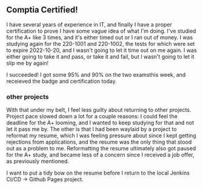 ---
---

## Comptia Certified!

I have several years of experience in IT, and finally I have a proper certification to prove I have some vague idea of what I'm doing. I've studied for the A+ like 3 times, and it's either timed out or I ran out of money. I was studying again for the 220-1001 and 220-1002, the tests for which were set to expire 2022-10-20, and I wasn't going to let it time out on me again. I was either going to take it and pass, or take it and fail, but I wasn't going to let it slip me by again!

I succeeded! I got some 95% and 90% on the two examsthis week, and receieved the badge and certification today.

<div data-iframe-width="150" data-iframe-height="270" data-share-badge-id="2eacb880-eb5a-438a-b69f-d9e546a4cd3b" data-share-badge-host="https://www.credly.com"></div><script type="text/javascript" async src="//cdn.credly.com/assets/utilities/embed.js"></script>

### other projects

With that under my belt, I feel less guilty about returning to other projects.
Project pace slowed down a lot for a couple reasons: I could feel the deadline
for the A+ looming, and I wanted to keep studying for that and not let it pass
me by. The other is that I had been waylaid by a project to reformat my resume,
which I was feeling pressure about since I kept getting rejections from
applications, and the resume was the only thing that stood out as a problem to
me. Reformatting the resume ultimately also got paused for the A+ study, and
became less of a concern since I received a job offer, as previously mentioned.

I want to put a tidy bow on the resume before I return to the local Jenkins
CI/CD -> Github Pages project.
